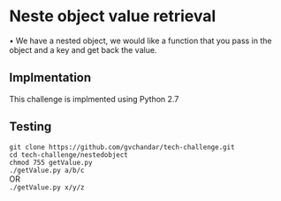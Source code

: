 Neste object value retrieval
=============================

•	We have a nested object, we would like a function that you pass in the object and a key and get back the value.

Implmentation
------------

This challenge is implmented using Python 2.7

Testing
---------------------
```git clone https://github.com/gvchandar/tech-challenge.git ``` <br>
```cd tech-challenge/nestedobject``` <br>
```chmod 755 getValue.py``` <br>
```./getValue.py a/b/c ```<br> 
OR<br>
```./getValue.py x/y/z```
